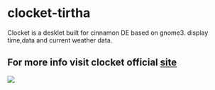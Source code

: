 # clocket-tirtha
Clocket is a desklet built for cinnamon DE based on gnome3.
display time,data and current weather data.<br>

## For more info visit clocket official <a href="tirtharajsinha.github.io/clocket/">site <br>
<img src="https://github.com/tirtharajsinha/clocket/blob/main/static/applyss.png">
